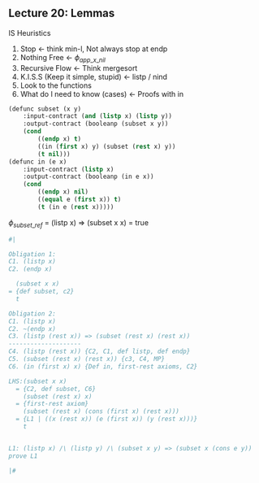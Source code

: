 ## Lecture 20: Lemmas

IS Heuristics

1. Stop $\leftarrow$ think min-l, Not always stop at endp
2. Nothing Free $\leftarrow$ $\phi_{app\_x\_nil}$
3. Recursive Flow $\leftarrow$ Think mergesort
4. K.I.S.S (Keep it simple, stupid) $\leftarrow$ listp / nind
5. Look to the functions 
6. What do I need to know (cases) $\leftarrow$ Proofs with in

```lisp
(defunc subset (x y)
    :input-contract (and (listp x) (listp y))
    :output-contract (booleanp (subset x y))
    (cond 
        ((endp x) t)
        ((in (first x) y) (subset (rest x) y))
        (t nil)))
(defunc in (e x)
    :input-contract (listp x)
    :output-contract (booleanp (in e x))
    (cond 
        ((endp x) nil)
        ((equal e (first x)) t)
        (t (in e (rest x)))))
```

$\phi_{subset\_ref}$ = (listp x) $\Rightarrow$ (subset x x) = true

```lisp
#|

Obligation 1:
C1. (listp x)
C2. (endp x)

  (subset x x)
= {def subset, c2}
  t

Obligation 2:
C1. (listp x)
C2. ~(endp x)
C3. (listp (rest x)) => (subset (rest x) (rest x))
--------------------
C4. (listp (rest x)) {C2, C1, def listp, def endp}
C5. (subset (rest x) (rest x)) {c3, C4, MP}
C6. (in (first x) x) {Def in, first-rest axioms, C2}

LHS:(subset x x)
  = {C2, def subset, C6}
    (subset (rest x) x)
  = {first-rest axiom}
    (subset (rest x) (cons (first x) (rest x)))
  = {L1 | ((x (rest x)) (e (first x)) (y (rest x)))}
    t


L1: (listp x) /\ (listp y) /\ (subset x y) => (subset x (cons e y))
prove L1

|#
```



